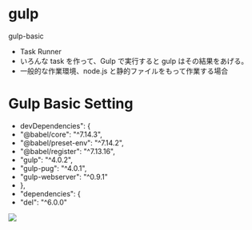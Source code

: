 # gulp

gulp-basic

- Task Runner
- いろんな task を作って、Gulp で実行すると gulp はその結果をあげる。
- 一般的な作業環境、node.js と静的ファイルをもって作業する場合

# Gulp Basic Setting

- devDependencies": {
- "@babel/core": "^7.14.3",
- "@babel/preset-env": "^7.14.2",
- "@babel/register": "^7.13.16",
- "gulp": "^4.0.2",
- "gulp-pug": "^4.0.1",
- "gulp-webserver": "^0.9.1"
- },
- "dependencies": {
- "del": "^6.0.0"

<img src="https://user-images.githubusercontent.com/55697824/119840546-0f462700-bf40-11eb-8cd6-9f46fc72f019.PNG"></img>
